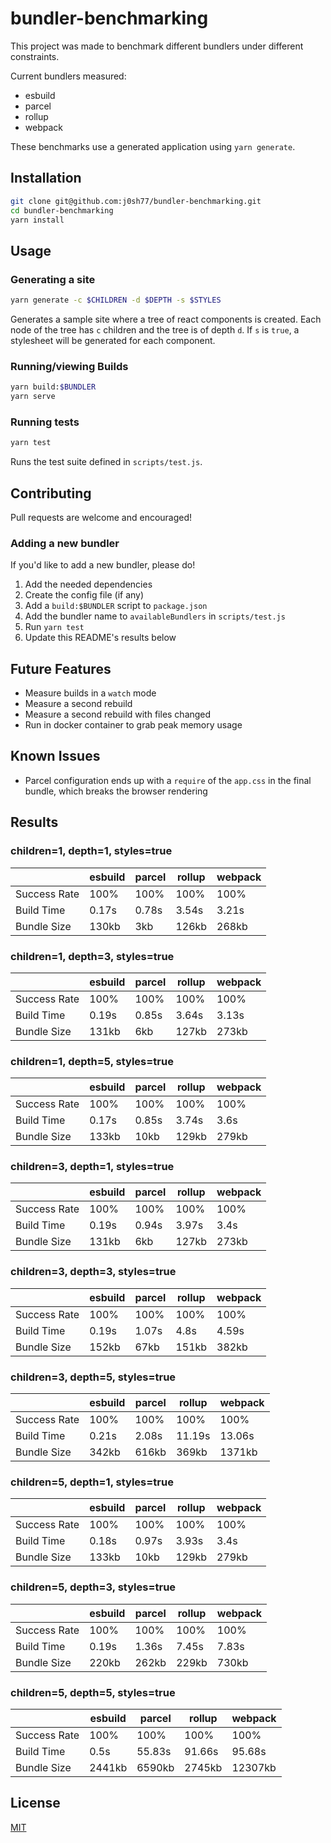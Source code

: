 # bundler-benchmarking

This project was made to benchmark different bundlers under different constraints.

Current bundlers measured:
- esbuild
- parcel
- rollup
- webpack

These benchmarks use a generated application using `yarn generate`. 


## Installation

```bash
git clone git@github.com:j0sh77/bundler-benchmarking.git
cd bundler-benchmarking
yarn install
```

## Usage

### Generating a site

```bash
yarn generate -c $CHILDREN -d $DEPTH -s $STYLES
```

Generates a sample site where a tree of react components is created. 
Each node of the tree has `c` children and the tree is of depth `d`.
If `s` is `true`, a stylesheet will be generated for each component.

### Running/viewing Builds

```bash
yarn build:$BUNDLER
yarn serve
```

### Running tests

```bash
yarn test
```

Runs the test suite defined in `scripts/test.js`.

## Contributing

Pull requests are welcome and encouraged!


### Adding a new bundler

If you'd like to add a new bundler, please do! 

1. Add the needed dependencies
2. Create the config file (if any)
3. Add a `build:$BUNDLER` script to `package.json`
4. Add the bundler name to `availableBundlers` in `scripts/test.js`
5. Run `yarn test`
6. Update this README's results below


## Future Features

- Measure builds in a `watch` mode
- Measure a second rebuild
- Measure a second rebuild with files changed
- Run in docker container to grab peak memory usage


## Known Issues

- Parcel configuration ends up with a `require` of the `app.css` in the final bundle, which breaks the browser rendering


## Results
<!---
If you run a new test, please replace the results here with your results.md that was generated.
-->

### children=1, depth=1, styles=true
||esbuild|parcel|rollup|webpack|
|---|---|---|---|---|
|Success Rate|100%|100%|100%|100%|
|Build Time|0.17s|0.78s|3.54s|3.21s|
|Bundle Size|130kb|3kb|126kb|268kb|

### children=1, depth=3, styles=true
||esbuild|parcel|rollup|webpack|
|---|---|---|---|---|
|Success Rate|100%|100%|100%|100%|
|Build Time|0.19s|0.85s|3.64s|3.13s|
|Bundle Size|131kb|6kb|127kb|273kb|

### children=1, depth=5, styles=true
||esbuild|parcel|rollup|webpack|
|---|---|---|---|---|
|Success Rate|100%|100%|100%|100%|
|Build Time|0.17s|0.85s|3.74s|3.6s|
|Bundle Size|133kb|10kb|129kb|279kb|

### children=3, depth=1, styles=true
||esbuild|parcel|rollup|webpack|
|---|---|---|---|---|
|Success Rate|100%|100%|100%|100%|
|Build Time|0.19s|0.94s|3.97s|3.4s|
|Bundle Size|131kb|6kb|127kb|273kb|

### children=3, depth=3, styles=true
||esbuild|parcel|rollup|webpack|
|---|---|---|---|---|
|Success Rate|100%|100%|100%|100%|
|Build Time|0.19s|1.07s|4.8s|4.59s|
|Bundle Size|152kb|67kb|151kb|382kb|

### children=3, depth=5, styles=true
||esbuild|parcel|rollup|webpack|
|---|---|---|---|---|
|Success Rate|100%|100%|100%|100%|
|Build Time|0.21s|2.08s|11.19s|13.06s|
|Bundle Size|342kb|616kb|369kb|1371kb|

### children=5, depth=1, styles=true
||esbuild|parcel|rollup|webpack|
|---|---|---|---|---|
|Success Rate|100%|100%|100%|100%|
|Build Time|0.18s|0.97s|3.93s|3.4s|
|Bundle Size|133kb|10kb|129kb|279kb|

### children=5, depth=3, styles=true
||esbuild|parcel|rollup|webpack|
|---|---|---|---|---|
|Success Rate|100%|100%|100%|100%|
|Build Time|0.19s|1.36s|7.45s|7.83s|
|Bundle Size|220kb|262kb|229kb|730kb|

### children=5, depth=5, styles=true
||esbuild|parcel|rollup|webpack|
|---|---|---|---|---|
|Success Rate|100%|100%|100%|100%|
|Build Time|0.5s|55.83s|91.66s|95.68s|
|Bundle Size|2441kb|6590kb|2745kb|12307kb|



## License
[MIT](https://choosealicense.com/licenses/mit/)
